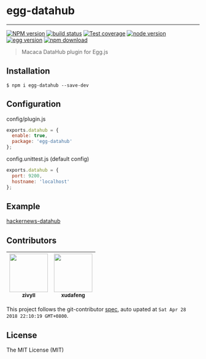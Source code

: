 # egg-datahub

---

[![NPM version][npm-image]][npm-url]
[![build status][travis-image]][travis-url]
[![Test coverage][coveralls-image]][coveralls-url]
[![node version][node-image]][node-url]
[![egg version][egg-image]][egg-url]
[![npm download][download-image]][download-url]

[npm-image]: https://img.shields.io/npm/v/egg-datahub.svg?style=flat-square
[npm-url]: https://npmjs.org/package/egg-datahub
[travis-image]: https://img.shields.io/travis/macacajs/egg-datahub.svg?style=flat-square
[travis-url]: https://travis-ci.org/macacajs/egg-datahub
[coveralls-image]: https://img.shields.io/codecov/c/github/macacajs/egg-datahub.svg?style=flat-square
[coveralls-url]: https://codecov.io/gh/macacajs/egg-datahub
[node-image]: https://img.shields.io/badge/node.js-%3E=_8-green.svg?style=flat-square
[node-url]: http://nodejs.org/download/
[egg-image]: https://img.shields.io/badge/egg-%3E=_2-green.svg?style=flat-square
[egg-url]: https://github.com/eggjs/egg
[download-image]: https://img.shields.io/npm/dm/egg-datahub.svg?style=flat-square
[download-url]: https://npmjs.org/package/egg-datahub

> Macaca DataHub plugin for Egg.js

## Installation

```
$ npm i egg-datahub --save-dev
```

## Configuration

config/plugin.js

```javascript
exports.datahub = {
  enable: true,
  package: 'egg-datahub'
};
```

config.unittest.js (default config)

```javascript
exports.datahub = {
  port: 9200,
  hostname: 'localhost'
};
```

## Example

[hackernews-datahub](//github.com/eggjs/examples/tree/master/hackernews-datahub)

<!-- GITCONTRIBUTOR_START -->

## Contributors

|[<img src="https://avatars1.githubusercontent.com/u/11460601?v=4" width="100px;"/><br/><sub><b>zivyll</b></sub>](https://github.com/zivyll)<br/>|[<img src="https://avatars1.githubusercontent.com/u/1011681?v=4" width="100px;"/><br/><sub><b>xudafeng</b></sub>](https://github.com/xudafeng)<br/>
| :---: | :---: |


This project follows the git-contributor [spec](https://github.com/xudafeng/git-contributor), auto upated at `Sat Apr 28 2018 22:10:19 GMT+0800`.

<!-- GITCONTRIBUTOR_END -->

## License

The MIT License (MIT)

